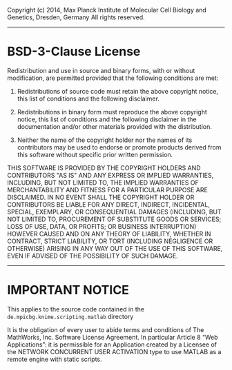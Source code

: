 Copyright (c) 2014, Max Planck Institute of Molecular Cell Biology and Genetics, Dresden, Germany
All rights reserved.

***

# BSD-3-Clause License

Redistribution and use in source and binary forms, with or without modification, are permitted provided that the following conditions are met:

1. Redistributions of source code must retain the above copyright notice, this list of conditions and the following disclaimer.

2. Redistributions in binary form must reproduce the above copyright notice, this list of conditions and the following disclaimer in the documentation and/or other materials provided with the distribution.

3. Neither the name of the copyright holder nor the names of its contributors may be used to endorse or promote products derived from this software without specific prior written permission.

THIS SOFTWARE IS PROVIDED BY THE COPYRIGHT HOLDERS AND CONTRIBUTORS &quot;AS IS&quot; AND ANY EXPRESS OR IMPLIED WARRANTIES, INCLUDING, BUT NOT LIMITED TO, THE IMPLIED WARRANTIES OF MERCHANTABILITY AND FITNESS FOR A PARTICULAR PURPOSE ARE DISCLAIMED. IN NO EVENT SHALL THE COPYRIGHT HOLDER OR CONTRIBUTORS BE LIABLE FOR ANY DIRECT, INDIRECT, INCIDENTAL, SPECIAL, EXEMPLARY, OR CONSEQUENTIAL DAMAGES (INCLUDING, BUT NOT LIMITED TO, PROCUREMENT OF SUBSTITUTE GOODS OR SERVICES; LOSS OF USE, DATA, OR PROFITS; OR BUSINESS INTERRUPTION) HOWEVER CAUSED AND ON ANY THEORY OF LIABILITY, WHETHER IN CONTRACT, STRICT LIABILITY, OR TORT (INCLUDING NEGLIGENCE OR OTHERWISE) ARISING IN ANY WAY OUT OF THE USE OF THIS SOFTWARE, EVEN IF ADVISED OF THE POSSIBILITY OF SUCH DAMAGE.


***

# IMPORTANT NOTICE

This applies to the source code contained in the ` de.mpicbg.knime.scripting.matlab` directory 

It is the obligation of every user to abide terms and conditions of The
MathWorks, Inc. Software License Agreement. In particular Article 8 “Web
Applications”: it is permissible for an Application created by a Licensee of the
NETWORK CONCURRENT USER ACTIVATION type to use MATLAB as a remote engine with
static scripts.

